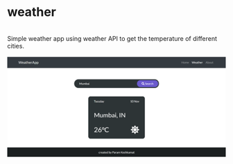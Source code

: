# weather
\
Simple weather app using weather API to get the temperature of different cities.
\
\
![screenshot](public/images/screenshot.png)
